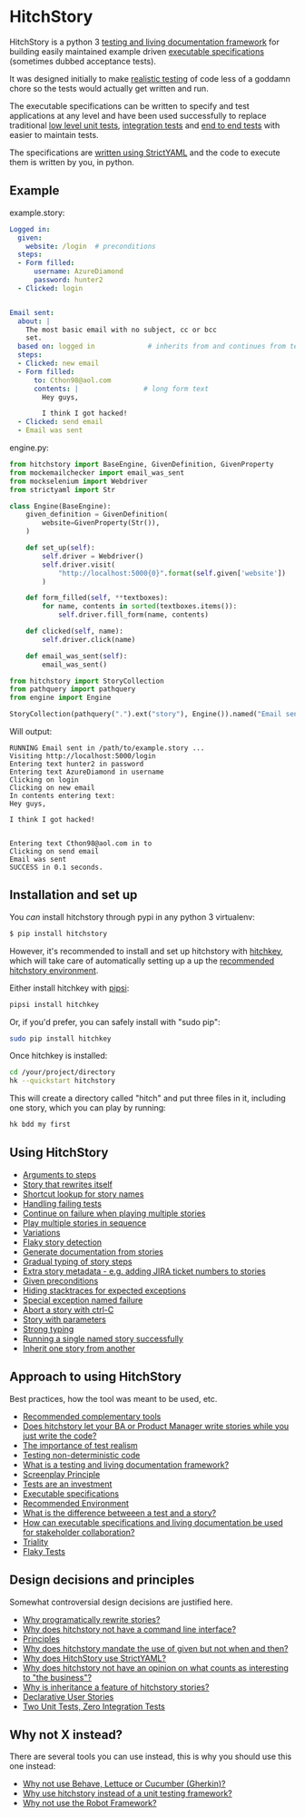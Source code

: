 # HitchStory


HitchStory is a python 3
[testing and living documentation framework](https://hitchdev.com/hitchstory/approach/testing-and-living-documentation) for building easily
maintained example driven [executable specifications](https://hitchdev.com/hitchstory/approach/executable-specifications) (sometimes dubbed
acceptance tests).

It was designed initially to make [realistic testing](https://hitchdev.com/hitchstory/approach/test-realism) of code less
of a goddamn chore so the tests would actually get written and run.

The executable specifications can be written to specify and test applications at
any level and have been used successfully to replace traditional
[low level unit tests](https://hitchdev.com/hitchstory/), [integration tests](https://hitchdev.com/hitchstory/) and [end to end tests](https://hitchdev.com/hitchstory/)
with easier to maintain tests.

The specifications are [written using StrictYAML](https://hitchdev.com/hitchstory/why/strictyaml) and the
code to execute them is written by you, in python.


## Example








example.story:

```yaml
Logged in:
  given:
    website: /login  # preconditions
  steps:
  - Form filled:
      username: AzureDiamond
      password: hunter2
  - Clicked: login


Email sent:
  about: |
    The most basic email with no subject, cc or bcc
    set.
  based on: logged in             # inherits from and continues from test above
  steps:
  - Clicked: new email
  - Form filled:
      to: Cthon98@aol.com
      contents: |                # long form text
        Hey guys,

        I think I got hacked!
  - Clicked: send email
  - Email was sent

```









engine.py:

```python
from hitchstory import BaseEngine, GivenDefinition, GivenProperty
from mockemailchecker import email_was_sent
from mockselenium import Webdriver
from strictyaml import Str

class Engine(BaseEngine):
    given_definition = GivenDefinition(
        website=GivenProperty(Str()),
    )

    def set_up(self):
        self.driver = Webdriver()
        self.driver.visit(
            "http://localhost:5000{0}".format(self.given['website'])
        )

    def form_filled(self, **textboxes):
        for name, contents in sorted(textboxes.items()):
            self.driver.fill_form(name, contents)

    def clicked(self, name):
        self.driver.click(name)

    def email_was_sent(self):
        email_was_sent()

```









```python
from hitchstory import StoryCollection
from pathquery import pathquery
from engine import Engine

StoryCollection(pathquery(".").ext("story"), Engine()).named("Email sent").play()

```

Will output:
```
RUNNING Email sent in /path/to/example.story ...
Visiting http://localhost:5000/login
Entering text hunter2 in password
Entering text AzureDiamond in username
Clicking on login
Clicking on new email
In contents entering text:
Hey guys,

I think I got hacked!


Entering text Cthon98@aol.com in to
Clicking on send email
Email was sent
SUCCESS in 0.1 seconds.
```












## Installation and set up

You *can* install hitchstory through pypi in any python 3 virtualenv:

```bash
$ pip install hitchstory
```

However, it's recommended to install and set up hitchstory with [hitchkey](https://github.com/hitchdev/hitchkey),
which will take care of automatically setting up a up the [recommended hitchstory environment](https://hitchdev.com/hitchstory/approach/recommended-environment).

Either install hitchkey with [pipsi](https://github.com/mitsuhiko/pipsi):

```bash
pipsi install hitchkey
```

Or, if you'd prefer, you can safely install with "sudo pip":

```bash
sudo pip install hitchkey
```

Once hitchkey is installed:

```bash
cd /your/project/directory
hk --quickstart hitchstory
```

This will create a directory called "hitch" and put three files in it, including one story, which you can play by running:

```bash
hk bdd my first
```


## Using HitchStory

- [Arguments to steps](https://hitchdev.com/hitchstory/using/alpha/steps-and-step-arguments)
- [Story that rewrites itself](https://hitchdev.com/hitchstory/using/alpha/rewrite-story)
- [Shortcut lookup for story names](https://hitchdev.com/hitchstory/using/alpha/shortcut-lookup)
- [Handling failing tests](https://hitchdev.com/hitchstory/using/alpha/failing-tests)
- [Continue on failure when playing multiple stories](https://hitchdev.com/hitchstory/using/alpha/continue-on-failure)
- [Play multiple stories in sequence](https://hitchdev.com/hitchstory/using/alpha/play-multiple-stories)
- [Variations](https://hitchdev.com/hitchstory/using/alpha/variations)
- [Flaky story detection](https://hitchdev.com/hitchstory/using/alpha/flaky-story-detection)
- [Generate documentation from stories](https://hitchdev.com/hitchstory/using/alpha/generate-documentation)
- [Gradual typing of story steps](https://hitchdev.com/hitchstory/using/alpha/gradual-typing)
- [Extra story metadata - e.g. adding JIRA ticket numbers to stories](https://hitchdev.com/hitchstory/using/alpha/metadata)
- [Given preconditions](https://hitchdev.com/hitchstory/using/alpha/given)
- [Hiding stacktraces for expected exceptions](https://hitchdev.com/hitchstory/using/alpha/expected-exceptions)
- [Special exception named failure](https://hitchdev.com/hitchstory/using/alpha/special-failure-exception)
- [Abort a story with ctrl-C](https://hitchdev.com/hitchstory/using/alpha/aborting)
- [Story with parameters](https://hitchdev.com/hitchstory/using/alpha/parameterized-stories)
- [Strong typing](https://hitchdev.com/hitchstory/using/alpha/strong-typing)
- [Running a single named story successfully](https://hitchdev.com/hitchstory/using/alpha/run-single-named-story)
- [Inherit one story from another](https://hitchdev.com/hitchstory/using/alpha/inheritance)



## Approach to using HitchStory

Best practices, how the tool was meant to be used, etc.

- [Recommended complementary tools](https://hitchdev.com/hitchstory/approach/complementary-tools)
- [Does hitchstory let your BA or Product Manager write stories while you just write the code?](https://hitchdev.com/hitchstory/approach/human-writable)
- [The importance of test realism](https://hitchdev.com/hitchstory/approach/test-realism)
- [Testing non-deterministic code](https://hitchdev.com/hitchstory/approach/testing-nondeterministic-code)
- [What is a testing and living documentation framework?](https://hitchdev.com/hitchstory/approach/testing-and-living-documentation)
- [Screenplay Principle](https://hitchdev.com/hitchstory/approach/screenplay-principle)
- [Tests are an investment](https://hitchdev.com/hitchstory/approach/test-investment)
- [Executable specifications](https://hitchdev.com/hitchstory/approach/executable-specifications)
- [Recommended Environment](https://hitchdev.com/hitchstory/approach/recommended-environment)
- [What is the difference betweeen a test and a story?](https://hitchdev.com/hitchstory/approach/test-or-story)
- [How can executable specifications and living documentation be used for stakeholder collaboration?](https://hitchdev.com/hitchstory/approach/stakeholder-collaboration)
- [Triality](https://hitchdev.com/hitchstory/approach/triality)
- [Flaky Tests](https://hitchdev.com/hitchstory/approach/flaky-tests)


## Design decisions and principles

Somewhat controversial design decisions are justified here.

- [Why programatically rewrite stories?](https://hitchdev.com/hitchstory/why/rewrite)
- [Why does hitchstory not have a command line interface?](https://hitchdev.com/hitchstory/why/no-cli)
- [Principles](https://hitchdev.com/hitchstory/why/principles)
- [Why does hitchstory mandate the use of given but not when and then?](https://hitchdev.com/hitchstory/why/given-when-then)
- [Why does HitchStory use StrictYAML?](https://hitchdev.com/hitchstory/why/strictyaml)
- [Why does hitchstory not have an opinion on what counts as interesting to "the business"?](https://hitchdev.com/hitchstory/why/interesting-to-the-business)
- [Why is inheritance a feature of hitchstory stories?](https://hitchdev.com/hitchstory/why/inheritance)
- [Declarative User Stories](https://hitchdev.com/hitchstory/why/declarative)
- [Two Unit Tests, Zero Integration Tests](https://hitchdev.com/hitchstory/why/2-unit-tests-0-integration-tests)


## Why not X instead?

There are several tools you can use instead, this is why you should use this one instead:

- [Why not use Behave, Lettuce or Cucumber (Gherkin)?](https://hitchdev.com/hitchstory/why-not/gherkin)
- [Why use hitchstory instead of a unit testing framework?](https://hitchdev.com/hitchstory/why-not/unit-test)
- [Why not use the Robot Framework?](https://hitchdev.com/hitchstory/why-not/robot)
